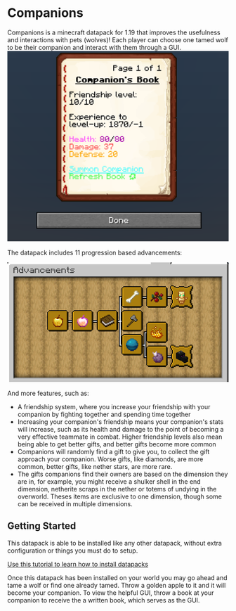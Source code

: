 # Companions

Companions is a minecraft datapack for 1.19 that improves the usefulness and interactions with pets (wolves)! Each player can choose one tamed wolf to be their companion and interact with them through a GUI.
![Display of datapack's GUI](resources/preview_gui.png)

The datapack includes 11 progression based advancements:

![Display of datapack's advancements](resources/preview_advancements.png)

And more features, such as:
- A friendship system, where you increase your friendship with your companion by fighting together and spending time together
- Increasing your companion's friendship means your companion's stats will increase, such as its health and damage to the point of becoming a very effective teammate in combat. Higher friendship levels also mean being able to get better gifts, and better gifts become more common
- Companions will randomly find a gift to give you, to collect the gift approach your companion. Worse gifts, like diamonds, are more common, better gifts, like nether stars, are more rare.
- The gifts companions find their owners are based on the dimension they are in, for example, you might receive a shulker shell in the end dimension, netherite scraps in the nether or totems of undying in the overworld. Theses items are exclusive to one dimension, though some can be received in multiple dimensions.

## Getting Started
This datapack is able to be installed like any other datapack, without extra configuration or things you must do to setup.

[Use this tutorial to learn how to install datapacks](https://www.planetminecraft.com/blog/how-to-download-and-install-minecraft-data-packs/)

Once this datapack has been installed on your world you may go ahead and tame a wolf or find one already tamed. Throw a golden apple to it and it will become your companion. To view the helpful GUI, throw a book at your companion to receive the a written book, which serves as the GUI.